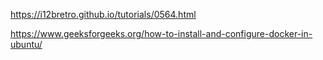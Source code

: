 https://i12bretro.github.io/tutorials/0564.html

https://www.geeksforgeeks.org/how-to-install-and-configure-docker-in-ubuntu/
